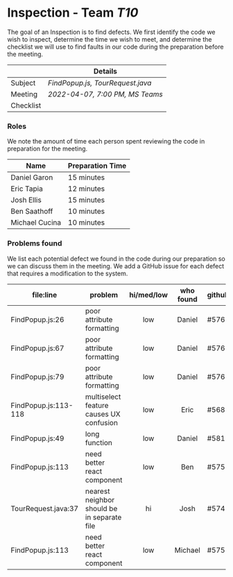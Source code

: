 # Inspection - Team *T10*

The goal of an Inspection is to find defects.
We first identify the code we wish to inspect, determine the time we wish to meet, and determine the checklist we will use to find faults in our code during the preparation before the meeting.

|  | Details |
| ----- | ----- |
| Subject | *FindPopup.js, TourRequest.java* |
| Meeting | *2022-04-07, 7:00 PM, MS Teams* |
| Checklist |  |

### Roles

We note the amount of time each person spent reviewing the code in preparation for the meeting.

| Name | Preparation Time |
| ---- | ---- |
| Daniel Garon | 15 minutes |
| Eric Tapia | 12 minutes |
| Josh Ellis   | 15 minutes |
| Ben Saathoff | 10 minutes |
| Michael Cucina | 10 minutes |



### Problems found

We list each potential defect we found in the code during our preparation so we can discuss them in the meeting.
We add a GitHub issue for each defect that requires a modification to the system.

| file:line | problem | hi/med/low | who found | github#  |
| --- | --- | :---: | :---: | --- |
| FindPopup.js:26 | poor attribute formatting | low | Daniel | #576 |
| FindPopup.js:67 | poor attribute formatting | low | Daniel | #576 |
| FindPopup.js:79 | poor attribute formatting | low | Daniel | #576 |
| FindPopup.js:113-118 | multiselect feature causes UX confusion | low | Eric | #568 |
| FindPopup.js:49 | long function | low | Daniel | #581 |
| FindPopup.js:113 | need better react component | low | Ben | #575 |
| TourRequest.java:37 | nearest neighbor should be in separate file | hi | Josh | #574 |
| FindPopup.js:113 | need better react component | low | Michael | #575 |

